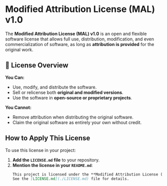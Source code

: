 # Modified Attribution License (MAL) v1.0  

The **Modified Attribution License (MAL) v1.0** is an open and flexible software license that allows full use, distribution, modification, and even commercialization of software, as long as **attribution is provided** for the original work.  

## 📜 License Overview  

**You Can:**  
- Use, modify, and distribute the software.  
- Sell or relicense both **original and modified versions**.  
- Use the software in **open-source or proprietary projects**.  

**You Cannot:**  
- Remove attribution when distributing the original software.  
- Claim the original software as entirely your own without credit.  

## How to Apply This License  
To use this license in your project:  
1. **Add the `LICENSE.md` file** to your repository.  
2. **Mention the license in your `README.md`**:
   ```md
   This project is licensed under the **Modified Attribution License (MAL) v1.0**.  
   See the [LICENSE.md](./LICENSE.md) file for details.
